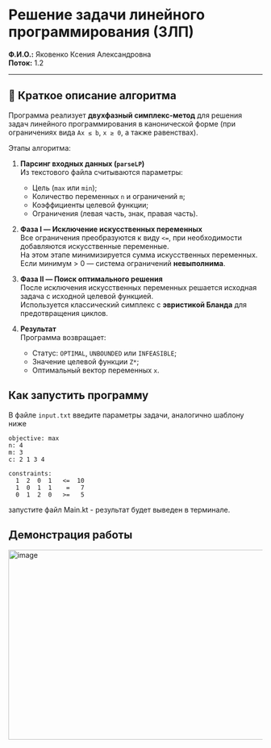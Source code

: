 # Решение задачи линейного программирования (ЗЛП)

**Ф.И.О.:** Яковенко Ксения Александровна  
**Поток:** 1.2  

---

## 📘 Краткое описание алгоритма

Программа реализует **двухфазный симплекс-метод** для решения задач линейного программирования в канонической форме (при ограничениях вида `Ax ≤ b`, `x ≥ 0`, а также равенствах).

Этапы алгоритма:

1. **Парсинг входных данных (`parseLP`)**  
   Из текстового файла считываются параметры:
   - Цель (`max` или `min`);
   - Количество переменных `n` и ограничений `m`;
   - Коэффициенты целевой функции;
   - Ограничения (левая часть, знак, правая часть).

2. **Фаза I — Исключение искусственных переменных**  
   Все ограничения преобразуются к виду `<=`, при необходимости добавляются искусственные переменные.  
   На этом этапе минимизируется сумма искусственных переменных.  
   Если минимум > 0 — система ограничений **невыполнима**.

3. **Фаза II — Поиск оптимального решения**  
   После исключения искусственных переменных решается исходная задача с исходной целевой функцией.  
   Используется классический симплекс с **эвристикой Бланда** для предотвращения циклов.

4. **Результат**  
   Программа возвращает:
   - Статус: `OPTIMAL`, `UNBOUNDED` или `INFEASIBLE`;
   - Значение целевой функции `Z*`;
   - Оптимальный вектор переменных `x`.

  ## Как запустить программу
  В файле `input.txt` введите параметры задачи, аналогично шаблону ниже
```
objective: max
n: 4
m: 3
c: 2 1 3 4

constraints:
  1  2  0  1   <=  10
  1  0  1  1    =   7
  0  1  2  0   >=   5
```
запустите файл Main.kt - результат будет выведен в терминале.

## Демонстрация работы

<img width="642" height="377" alt="image" src="https://github.com/user-attachments/assets/b2efb1bd-f10b-4c11-8fcc-c2b0ce88a97b" />

